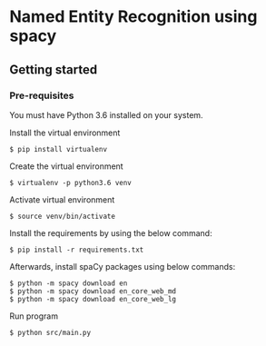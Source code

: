 # Named Entity Recognition using spacy


## Getting started

### Pre-requisites
You must have Python 3.6 installed on your system.

Install the virtual environment

    $ pip install virtualenv

Create the virtual environment

    $ virtualenv -p python3.6 venv

Activate virtual environment

    $ source venv/bin/activate

Install the requirements by using the below command:

    $ pip install -r requirements.txt

Afterwards, install spaCy packages using below commands:

```
$ python -m spacy download en
$ python -m spacy download en_core_web_md
$ python -m spacy download en_core_web_lg
```


Run program
```
$ python src/main.py
```
